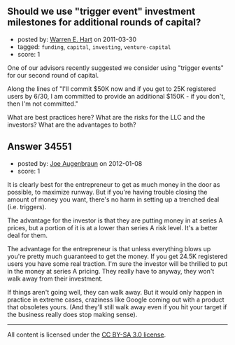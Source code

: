 ## Should we use "trigger event" investment milestones for additional rounds of capital?

- posted by: [Warren E. Hart](https://stackexchange.com/users/-1/2058-warren-e-hart) on 2011-03-30
- tagged: `funding`, `capital`, `investing`, `venture-capital`
- score: 1

One of our advisors recently suggested we consider using "trigger events" for our second round of capital.

Along the lines of "I'll commit $50K now and if you get to 25K registered users by 6/30, I am committed to provide an additional $150K - if you don't, then I'm not committed."

What are best practices here? What are the risks for the LLC and the investors? What are the advantages to both? 




## Answer 34551

- posted by: [Joe Augenbraun](https://stackexchange.com/users/-1/15477-joe-augenbraun) on 2012-01-08
- score: 1

It is clearly best for the entrepreneur to get as much money in the door as possible, to maximize runway.  But if you're having trouble closing the amount of money you want, there's no harm in setting up a trenched deal (i.e. triggers).

The advantage for the investor is that they are putting money in at series A prices, but a portion of it is at a lower than series A risk level.  It's a better deal for them.

The advantage for the entrepreneur is that unless everything blows up you're pretty much guaranteed to get the money.  If you get 24.5K registered users you have some real traction.  I'm sure the investor will be thrilled to put in the money at series A pricing.  They really have to anyway, they won't walk away from their investment.

If things aren't going well, they can walk away.  But it would only happen in practice in extreme cases, craziness like Google coming out with a product that obsoletes yours.  (And they'll still walk away even if you hit your target if the business really does stop making sense).



---

All content is licensed under the [CC BY-SA 3.0 license](https://creativecommons.org/licenses/by-sa/3.0/).
